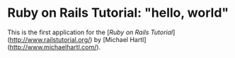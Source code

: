 # Ruby on Rails Tutorial: "hello, world"

This is the first application for the [*Ruby on Rails Tutorial*] (http://www.railstutorial.org/)
by [Michael Hartl] (http://www.michaelhartl.com/).